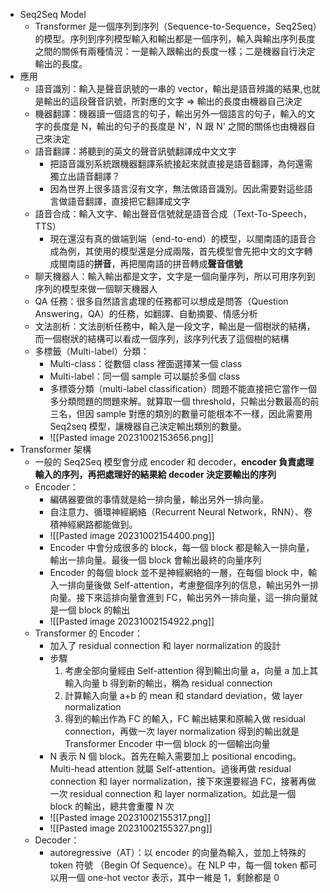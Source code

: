 
* Seq2Seq Model
	* Transformer 是一個序列到序列（Sequence-to-Sequence，Seq2Seq）的模型。序列到序列模型輸入和輸出都是一個序列，輸入與輸出序列長度之間的關係有兩種情況：一是輸入跟輸出的長度一樣；二是機器自行決定輸出的長度。
* 應用
	* 語音識別：輸入是聲音訊號的一串的 vector，輸出是語音辨識的結果,也就是輸出的這段聲音訊號，所對應的文字 ⇒ 輸出的長度由機器自己決定
	* 機器翻譯：機器讀一個語言的句子，輸出另外一個語言的句子，輸入的文字的長度是 N，輸出的句子的長度是 N'，N 跟 N' 之間的關係也由機器自己來決定
	* 語音翻譯：將聽到的英文的聲音訊號翻譯成中文文字
		* 把語音識別系統跟機器翻譯系統接起來就直接是語音翻譯，為何還需獨立出語音翻譯？
		* 因為世界上很多語言沒有文字，無法做語音識別。因此需要對這些語言做語音翻譯，直接把它翻譯成文字
	* 語音合成：輸入文字、輸出聲音信號就是語音合成（Text-To-Speech，TTS）
		* 現在還沒有真的做端到端（end-to-end）的模型，以閩南語的語音合成為例，其使用的模型還是分成兩階，首先模型會先把中文的文字轉成閩南語的**拼音**，再把閩南語的拼音轉成**聲音信號**
	* 聊天機器人：輸入輸出都是文字，文字是一個向量序列，所以可用序列到序列的模型來做一個聊天機器人
	* QA 任務：很多自然語言處理的任務都可以想成是問答（Question Answering，QA）的任務，如翻譯、自動摘要、情感分析
	* 文法剖析：文法剖析任務中，輸入是一段文字，輸出是一個樹狀的結構，而一個樹狀的結構可以看成一個序列，該序列代表了這個樹的結構
	* 多標籤（Multi-label）分類：
		* Multi-class：從數個 class 裡面選擇某一個 class
		* Multi-label：同一個 sample 可以屬於多個 class
		* 多標簽分類（multi-label classification）問題不能直接把它當作一個多分類問題的問題來解。就算取一個 threshold，只輸出分數最高的前三名，但因 sample 對應的類別的數量可能根本不一樣，因此需要用 Seq2seq 模型，讓機器自己決定輸出類別的數量。
		* ![[Pasted image 20231002153656.png]]
* Transformer 架構
	* 一般的 Seq2Seq 模型會分成 encoder 和 decoder，**encoder 負責處理輸入的序列，再把處理好的結果給 decoder 決定要輸出的序列**
	* Encoder：
		* 編碼器要做的事情就是給一排向量，輸出另外一排向量。
		* 自注意力、循環神經網絡（Recurrent Neural Network，RNN）、卷積神經網路都能做到。
		* ![[Pasted image 20231002154400.png]]
		* Encoder 中會分成很多的 block，每一個 block 都是輸入一排向量，輸出一排向量。最後一個 block 會輸出最終的向量序列
		* Encoder 的每個 block 並不是神經網絡的一層，在每個 block 中，輸入一排向量後做 Self-attention，考慮整個序列的信息，輸出另外一排向量。接下來這排向量會進到 FC，輸出另外一排向量，這一排向量就是一個 block 的輸出
		* ![[Pasted image 20231002154922.png]]
	* Transformer 的 Encoder：
		* 加入了 residual connection 和 layer normalization 的設計
		* 步驟
			1. 考慮全部向量經由 Self-attention 得到輸出向量 a，向量 a 加上其輸入向量 b 得到新的輸出，稱為 residual connection
			2. 計算輸入向量 a+b 的 mean 和 standard deviation，做 layer normalization
			3. 得到的輸出作為 FC 的輸入，FC 輸出結果和原輸入做 residual connection，再做一次 layer normalization 得到的輸出就是 Transformer Encoder 中一個 block 的一個輸出向量
		* N 表示 N 個 block。首先在輸入需要加上 positional encoding。Multi-head attention 就屬 Self-attention。過後再做 residual connection 和 layer normalization，接下來還要經過 FC，接著再做一次 residual connection 和 layer normalization。如此是一個 block 的輸出，總共會重覆 N 次
		* ![[Pasted image 20231002155317.png]]
		* ![[Pasted image 20231002155327.png]]
	* Decoder：
		* autoregressive（AT）：以 encoder 的向量為輸入，並加上特殊的 token 符號 <BOS>（Begin Of Sequence）。在 NLP 中，每一個 token 都可以用一個 one-hot vector 表示，其中一維是 1，剩餘都是 0